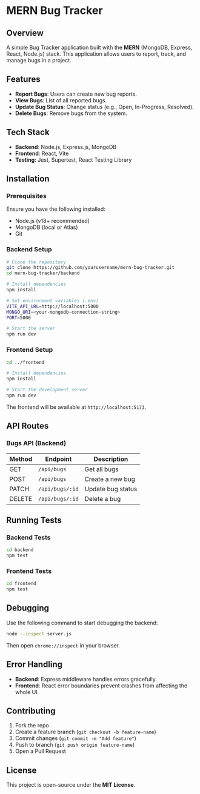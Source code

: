 # MERN Bug Tracker

## Overview
A simple Bug Tracker application built with the **MERN** (MongoDB, Express, React, Node.js) stack. This application allows users to report, track, and manage bugs in a project.

## Features
- **Report Bugs**: Users can create new bug reports.
- **View Bugs**: List of all reported bugs.
- **Update Bug Status**: Change status (e.g., Open, In-Progress, Resolved).
- **Delete Bugs**: Remove bugs from the system.

## Tech Stack
- **Backend**: Node.js, Express.js, MongoDB
- **Frontend**: React, Vite
- **Testing**: Jest, Supertest, React Testing Library

## Installation

### Prerequisites
Ensure you have the following installed:
- Node.js (v18+ recommended)
- MongoDB (local or Atlas)
- Git

### Backend Setup
```sh
# Clone the repository
git clone https://github.com/yourusername/mern-bug-tracker.git
cd mern-bug-tracker/backend

# Install dependencies
npm install

# Set environment variables (.env)
VITE_API_URL=http://localhost:5000
MONGO_URI=<your-mongodb-connection-string>
PORT=5000

# Start the server
npm run dev
```

### Frontend Setup
```sh
cd ../frontend

# Install dependencies
npm install

# Start the development server
npm run dev
```
The frontend will be available at `http://localhost:5173`.

## API Routes

### Bugs API (Backend)
| Method | Endpoint          | Description           |
|--------|------------------|-----------------------|
| GET    | `/api/bugs`      | Get all bugs         |
| POST   | `/api/bugs`      | Create a new bug     |
| PATCH  | `/api/bugs/:id`  | Update bug status    |
| DELETE | `/api/bugs/:id`  | Delete a bug         |

## Running Tests
### Backend Tests
```sh
cd backend
npm test
```
### Frontend Tests
```sh
cd frontend
npm test
```

## Debugging
Use the following command to start debugging the backend:
```sh
node --inspect server.js
```
Then open `chrome://inspect` in your browser.

## Error Handling
- **Backend**: Express middleware handles errors gracefully.
- **Frontend**: React error boundaries prevent crashes from affecting the whole UI.

## Contributing
1. Fork the repo
2. Create a feature branch (`git checkout -b feature-name`)
3. Commit changes (`git commit -m "Add feature"`)
4. Push to branch (`git push origin feature-name`)
5. Open a Pull Request

## License
This project is open-source under the **MIT License**.

